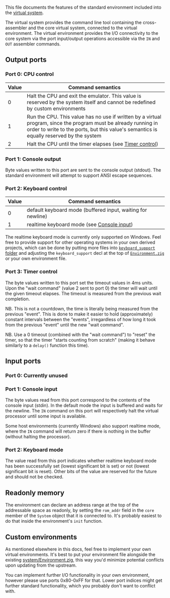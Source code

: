 This file documents the features of the standard environment included into the [virtual system](system/).

The virtual system provides the command line tool containing the cross-assembler and the core virtual system, connected to the virtual environment. The virtual environment provides the I/O connectivity to the core system via the port input/output operations accessible via the `IN` and `OUT` assembler commands.

## Output ports

### Port 0: CPU control

| Value | Command semantics |
| ----- | ----------------- |
| 0 | Halt the CPU and exit the emulator. This value is reserved by the system itself and cannot be redefined by custom environments |
| 1 | Run the CPU. This value has no use if written by a virtual program, since the program must be already running in order to write to the ports, but this value's semantics is equally reserved by the system |
| 2 | Halt the CPU until the timer elapses (see [Timer control](#port-3-timer-control)) |

### Port 1: Console output

Byte values written to this port are sent to the console output (stdout). The standard environment will attempt to support ANSI escape sequences.

### Port 2: Keyboard control

| Value | Command semantics |
| ----- | ----------------- |
| 0 | default keyboard mode (buffered input, waiting for newline) |
| 1 | realtime keyboard mode (see [Console input](#port-1-console-input)) |

The realtime keyboard mode is currently only supported on Windows. Feel free to provide support for other operating systems in your own derived projects, which can be done by putting more files into [`keyboard_support` folder](system/keyboard_support) and adjusting the `keyboard_support` decl at the top of [`Environment.zig`](system/Environment.zig) or your own environment file.

### Port 3: Timer control

The byte values written to this port set the timeout values in 4ms units. Upon the "wait command" (value 2 sent to port 0) the timer will wait until the given timeout elapses. The timeout is measured from the previous wait completion.

NB. This is not a countdown, the time is literally being measured from the previous "event". This is done to make it easier to hold (approximately) constant intervals between the "events", irregardless of how long it took from the previous "event" until the new "wait command".

NB. Use a 0 timeout (combined with the "wait command") to "reset" the timer, so that the timer "starts counting from scratch" (making it behave similarly to a `delay()` function this time).

## Input ports

### Port 0: Currently unused

### Port 1: Console input

The byte values read from this port correspond to the contents of the console input (stdin). In the default mode the input is buffered and waits for the newline. The `IN` command on this port will respectively halt the virtual processor until some input is available.

Some host environments (currently Windows) also support realtime mode, where the `IN` command will return zero if there is nothing in the buffer (without halting the processor).

### Port 2: Keyboard mode

The value read from this port indicates whether realtime keyboard mode has been successfully set (lowest significant bit is set) or not (lowest significant bit is reset). Other bits of the value are reserved for the future and should not be checked.

## Readonly memory

The environment can declare an address range at the top of the addressable space as readonly, by setting the `rom_addr` field in the `core` member of the `System` object that it is connected to. It's probably easiest to do that inside the environment's `init` function.

## Custom environments

As mentioned elsewhere in this docs, feel free to implement your own virtual environments. It's best to put your environment file alongside the existing [system/Environment.zig](system/Environment.zig), this way you'd minimize potential conflicts upon updating from the upstream.

You can implement further I/O functionality in your own environment, however please use ports 0x80-0xFF for that. Lower port indices might get further standard functionality, which you probably don't want to conflict with.